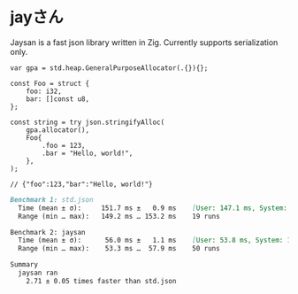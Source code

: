 # jayさん
Jaysan is a fast json library written in Zig. Currently supports serialization only.

```zig
var gpa = std.heap.GeneralPurposeAllocator(.{}){};

const Foo = struct {
    foo: i32,
    bar: []const u8,
};

const string = try json.stringifyAlloc(
    gpa.allocator(),
    Foo{
        .foo = 123,
        .bar = "Hello, world!",
    },
);

// {"foo":123,"bar":"Hello, world!"}
```

```md
Benchmark 1: std.json
  Time (mean ± σ):     151.7 ms ±   0.9 ms    [User: 147.1 ms, System: 4.1 ms]
  Range (min … max):   149.2 ms … 153.2 ms    19 runs

Benchmark 2: jaysan
  Time (mean ± σ):      56.0 ms ±   1.1 ms    [User: 53.8 ms, System: 1.8 ms]
  Range (min … max):    53.3 ms …  57.9 ms    50 runs

Summary
  jaysan ran
    2.71 ± 0.05 times faster than std.json
```
